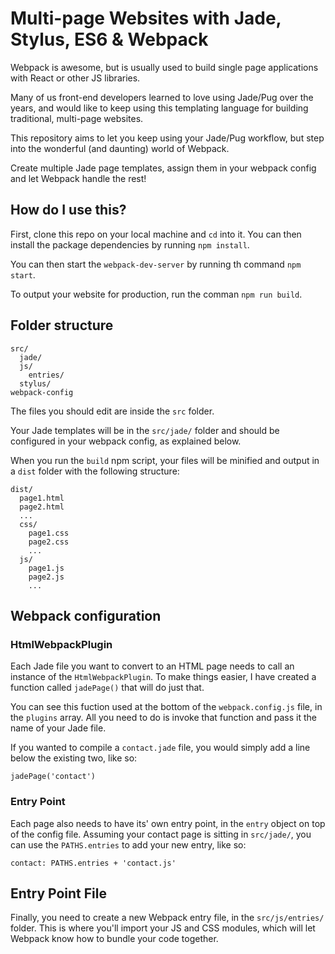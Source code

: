 # Multi-page Websites with Jade, Stylus, ES6 & Webpack

Webpack is awesome, but is usually used to build single page applications with React or other JS libraries.

Many of us front-end developers learned to love using Jade/Pug over the years, and would like to keep using this templating language for building traditional, multi-page websites.

This repository aims to let you keep using your Jade/Pug workflow, but step into the wonderful (and daunting) world of Webpack.

Create multiple Jade page templates, assign them in your webpack config and let Webpack handle the rest!

## How do I use this?

First, clone this repo on your local machine and `cd` into it. You can then install the package dependencies by running `npm install`.

You can then start the `webpack-dev-server` by running th command `npm start`.

To output your website for production, run the comman `npm run build`.

## Folder structure

```
src/
  jade/
  js/
    entries/
  stylus/
webpack-config
```

The files you should edit are inside the `src` folder.

Your Jade templates will be in the `src/jade/` folder and should be configured in your webpack config, as explained below.

When you run the `build` npm script, your files will be minified and output in a `dist` folder with the following structure:

```
dist/
  page1.html
  page2.html
  ...
  css/
    page1.css
    page2.css
    ...
  js/
    page1.js
    page2.js
    ...
```

## Webpack configuration


### HtmlWebpackPlugin

Each Jade file you want to convert to an HTML page needs to call an instance of the `HtmlWebpackPlugin`. To make things easier, I have created a function called `jadePage()` that will do just that.

You can see this fuction used at the bottom of the `webpack.config.js` file, in the `plugins` array. All you need to do is invoke that function and pass it the name of your Jade file.

If you wanted to compile a `contact.jade` file, you would simply add a line below the existing two, like so:

`jadePage('contact')`

### Entry Point

Each page also needs to have its' own entry point, in the `entry` object on top of the config file. Assuming your contact page is sitting in `src/jade/`, you can use the `PATHS.entries` to add your new entry, like so:

```
contact: PATHS.entries + 'contact.js'
```

## Entry Point File

Finally, you need to create a new Webpack entry file, in the `src/js/entries/` folder. This is where you'll import your JS and CSS modules, which will let Webpack know how to bundle your code together.


